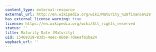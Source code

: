 ```yaml
---
content_type: external-resource
external_url: http://en.wikipedia.org/wiki/Maturity_%28finance%29
has_external_license_warning: true
license: https://en.wikipedia.org/wiki/All_rights_reserved
status: ''
title: Maturity Date (Maturity)
uid: 15469319-93d5-4eec-86b8-7deeafa1ba24
wayback_url: ''
---
```


